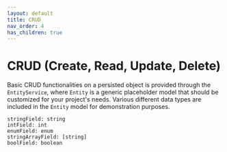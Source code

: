 ```yaml
---
layout: default
title: CRUD
nav_order: 4
has_children: true
---
```


# CRUD (Create, Read, Update, Delete)

Basic CRUD functionalities on a persisted object is provided through the `EntityService`, where `Entity` is a generic placeholder model that should be customized for your project's needs. Various different data types are included in the `Entity` model for demonstration purposes.

```
stringField: string
intField: int
enumField: enum
stringArrayField: [string]
boolField: boolean
```
